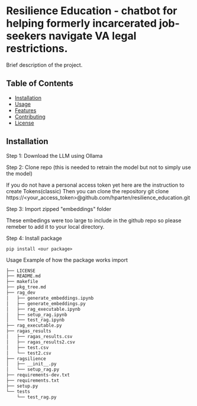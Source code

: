 # Resilience Education - chatbot for helping formerly incarcerated job-seekers navigate VA legal restrictions.

Brief description of the project.

## Table of Contents
- [Installation](#installation)
- [Usage](#usage)
- [Features](#features)
- [Contributing](#contributing)
- [License](#license)

## Installation

Step 1: Download the LLM using Ollama

Step 2: Clone repo (this is needed to retrain the model but not to simply use the model)

If you do not have a personal access token yet here are the instruction to create Tokens(classic)
Then you can clone the repository
     git clone https://<your_access_token>@github.com/hparten/resilience_education.git

Step 3: Import zipped "embeddings" folder

These embedings were too large to include in the github repo so please remeber to add it to your local directory.

Step 4: Install package

    pip install <our package>
Usage
Example of how the package works
   import <our package>
   
```bash
├── LICENSE
├── README.md
├── makefile
├── pkg_tree.md
├── rag_dev
│   ├── generate_embeddings.ipynb
│   ├── generate_embeddings.py
│   ├── rag_executable.ipynb
│   ├── setup_rag.ipynb
│   └── test_rag.ipynb
├── rag_executable.py
├── ragas_results
│   ├── ragas_results.csv
│   ├── ragas_results2.csv
│   ├── test.csv
│   └── test2.csv
├── ragsilience
│   ├── __init__.py
│   └── setup_rag.py
├── requirements-dev.txt
├── requirements.txt
├── setup.py
└── tests
    └── test_rag.py
```

